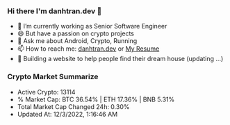 ### Hi there I'm danhtran.dev 👋

- 🔭 I’m currently working as Senior Software Engineer
- 😄 But have a passion on crypto projects
- 💬 Ask me about Android, Crypto, Running 
- 📫 How to reach me: <a href="https://danhtran.dev" target="_blank">danhtran.dev</a> or <a href="Dan-Resume.pdf" target="_blank">My Resume</a>
- 🌱 Building a website to help people find their dream house (updating ...)

### Crypto Market Summarize
- Active Crypto: 13114
- % Market Cap: BTC 36.54% | ETH 17.36% | BNB 5.31%
- Total Market Cap Changed 24h: 0.30%
- Updated At: 12/3/2022, 1:16:46 AM
